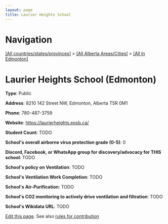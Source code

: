 ```yaml
---
layout: page
title: Laurier Heights School
---
```

# Navigation

[[All countries/states/provinces]](../../..) > [[All Alberta Areas/Cities]](../..) > [[All In Edmonton]](..)

# Laurier Heights School (Edmonton)

**Type**: Public

**Address**: 8210 142 Street NW, Edmonton, Alberta T5R 0M1

**Phone**: 780-487-3759

**Website**: <https://laurierheights.epsb.ca/>

**Student Count**: TODO

**School's overall airborne virus protection grade (0-5)**: 0

**Discord, Facebook, or WhatsApp group for discovery/advocacy for THIS school**: TODO

**School's policy on Ventilation**: TODO

**School's Ventilation Work Completion**: TODO

**School's Air-Purification**: TODO

**School's CO2 monitoring to actively drive ventilation and filtration**: TODO

**School's Wikidata URL**: TODO


[Edit this page](https://github.com/ventilate-schools/AB/edit/main/./Edmonton/Laurier_Heights_School.md). See also [rules for contribution](../../../contribution-rules/)